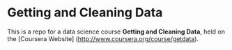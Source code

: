 Getting and Cleaning Data
=========================

This is a repo for a data science course **Getting and Cleaning Data**, held on the [Coursera Website] (http://www.coursera.org/course/getdata).
